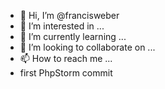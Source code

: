 - 👋 Hi, I’m @francisweber
- 👀 I’m interested in ...
- 🌱 I’m currently learning ...
- 💞️ I’m looking to collaborate on ...
- 📫 How to reach me ...
- first PhpStorm commit

<!---
francisweber/francisweber is a ✨ special ✨ repository because its `README.md` (this file) appears on your GitHub profile.
You can click the Preview link to take a look at your changes.
--->
